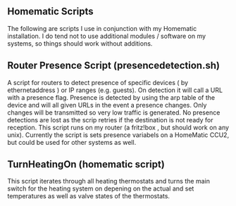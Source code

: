 Homematic Scripts
-----------------

The following are scripts I use in conjunction with my Homematic installation. I do tend not to use additional modules / software on my systems, so things should work without additions.


Router Presence Script (presencedetection.sh)
------------------------

A script for routers to detect presence of specific devices ( by ethernetaddress ) or IP ranges (e.g. guests). On detection it will call a URL with a presence flag.
Presence is detected by using the arp table of the device and will all given URLs in the event a presence changes. Only changes will be transmitted so very low traffic is generated. No presence detections are lost as the scrip retries if the destination is not ready for reception.
This script runs on my router (a fritz!box , but should work on any unix).  Currently the script is sets presence variabels on a HomeMatic CCU2, but could be used for other systems as well.


TurnHeatingOn (homematic script)
-----------------------
This script iterates through all heating thermostats and turns the main switch for the heating system on depening on the actual and set temperatures as well as valve states of the thermostats.




